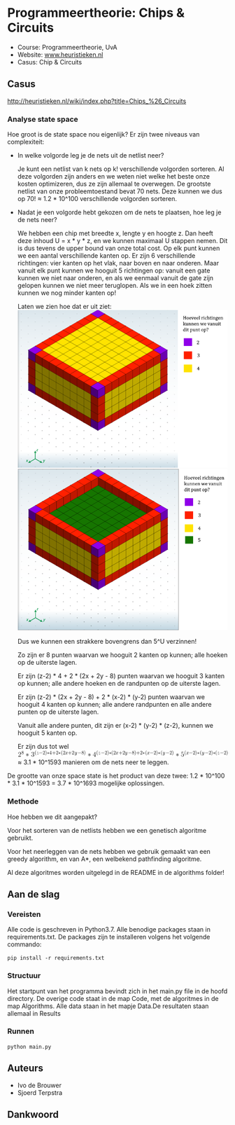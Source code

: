# Programmeertheorie: Chips & Circuits

* Course: Programmeertheorie, UvA
* Website: www.heuristieken.nl
* Casus: Chip & Circuits

## Casus

http://heuristieken.nl/wiki/index.php?title=Chips_%26_Circuits

### Analyse state space

Hoe groot is de state space nou eigenlijk?
Er zijn twee niveaus van complexiteit:
* In welke volgorde leg je de nets uit de netlist neer?

  Je kunt een netlist van k nets op k! verschillende volgorden sorteren. Al deze volgorden zijn anders en we weten niet welke het beste onze kosten optimizeren, dus ze zijn allemaal te overwegen.
  De grootste netlist van onze probleemtoestand bevat 70 nets. Deze kunnen we dus op 70! ≈ 1.2 * 10^100 verschillende volgorden sorteren.
  
* Nadat je een volgorde hebt gekozen om de nets te plaatsen, hoe leg je de nets neer?

  We hebben een chip met breedte x, lengte y en hoogte z. Dan heeft deze inhoud U = x * y * z, en we kunnen maximaal U stappen nemen. Dit is dus tevens de upper bound van onze total cost. Op elk punt kunnen we een aantal verschillende kanten op. Er zijn 6 verschillende richtingen: vier kanten op het vlak, naar boven en naar onderen. Maar vanuit elk punt kunnen we hooguit 5 richtingen op: vanuit een gate kunnen we niet naar onderen, en als we eenmaal vanuit de gate zijn gelopen kunnen we niet meer teruglopen. Als we in een hoek zitten kunnen we nog minder kanten op!
  
  Laten we zien hoe dat er uit ziet:
  ![1](chips1.png)
  ![2](chips2.png)
  
  Dus we kunnen een strakkere bovengrens dan 5^U verzinnen! 
  
  Zo zijn er 8 punten waarvan we hooguit 2 kanten op kunnen; alle hoeken op de uiterste lagen.
  
  Er zijn (z-2) * 4 + 2 * (2x + 2y - 8) punten waarvan we hooguit 3 kanten op kunnen; alle andere hoeken en de randpunten op de uiterste lagen.
  
  Er zijn (z-2) * (2x + 2y - 8) + 2 * (x-2) * (y-2) punten waarvan we hooguit 4 kanten op kunnen; alle andere randpunten en alle andere punten op de uiterste lagen.
  
  Vanuit alle andere punten, dit zijn er (x-2) * (y-2) * (z-2), kunnen we hooguit 5 kanten op.
  
  Er zijn dus tot wel ![2](chips.gif) ≈ 3.1 * 10^1593 manieren om de nets neer te leggen.
  
De grootte van onze space state is het product van deze twee: 1.2 * 10^100 * 3.1 * 10^1593 = 3.7 * 10^1693 mogelijke oplossingen.
  
### Methode

Hoe hebben we dit aangepakt? 

Voor het sorteren van de netlists hebben we een genetisch algoritme gebruikt.

Voor het neerleggen van de nets hebben we gebruik gemaakt van een greedy algorithm, en van A*, een welbekend pathfinding algoritme.

Al deze algoritmes worden uitgelegd in de README in de algorithms folder!

## Aan de slag

### Vereisten

Alle code is geschreven in Python3.7. Alle benodige packages staan in requirements.txt. De packages zijn te installeren volgens het volgende commando:

```
pip install -r requirements.txt
```

### Structuur

Het startpunt van het programma bevindt zich in het main.py file in de hoofd directory. De overige code staat in de map Code, met de algoritmes in de map Algorithms. Alle data staan in het mapje Data.De resultaten staan allemaal in Results

### Runnen

```
python main.py
```

## Auteurs
* Ivo de Brouwer
* Sjoerd Terpstra

## Dankwoord

